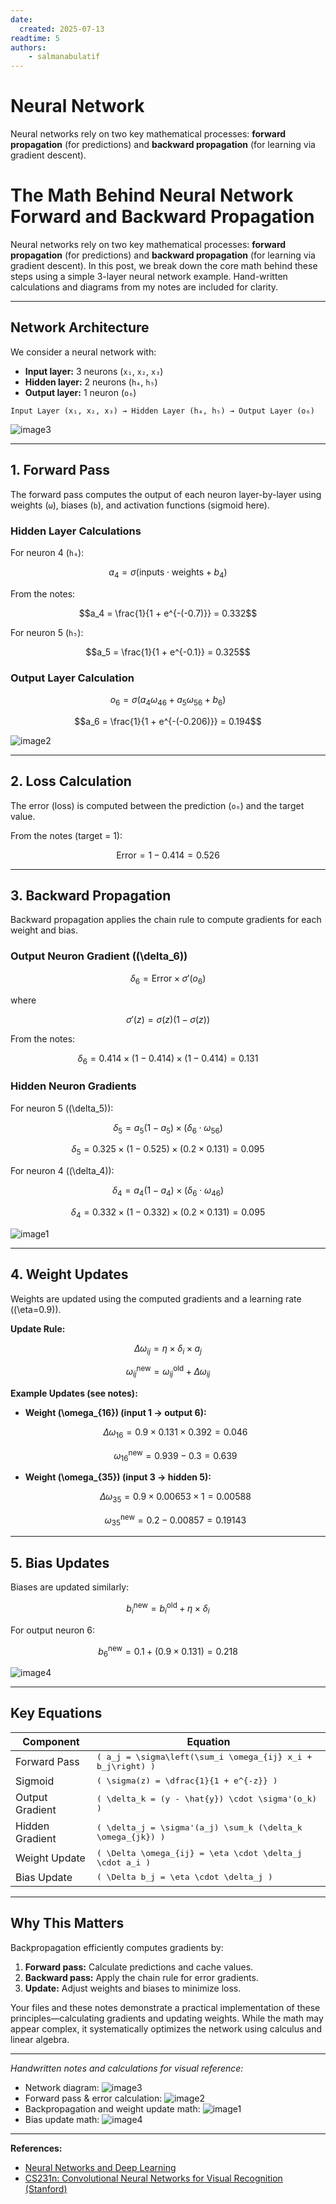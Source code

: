 ```yaml
---
date:
  created: 2025-07-13
readtime: 5
authors:
    - salmanabulatif
---
```


# Neural Network

Neural networks rely on two key mathematical processes: **forward propagation** (for predictions) and **backward propagation** (for learning via gradient descent).

<!-- more -->

# The Math Behind Neural Network Forward and Backward Propagation

Neural networks rely on two key mathematical processes: **forward propagation** (for predictions) and **backward propagation** (for learning via gradient descent). In this post, we break down the core math behind these steps using a simple 3-layer neural network example. Hand-written calculations and diagrams from my notes are included for clarity.

---

## Network Architecture

We consider a neural network with:

- **Input layer:** 3 neurons (`x₁`, `x₂`, `x₃`)
- **Hidden layer:** 2 neurons (`h₄`, `h₅`)
- **Output layer:** 1 neuron (`o₆`)

```
Input Layer (x₁, x₂, x₃) → Hidden Layer (h₄, h₅) → Output Layer (o₆)
```

![image3](image3)

---

## 1. Forward Pass

The forward pass computes the output of each neuron layer-by-layer using weights (`ω`), biases (`b`), and activation functions (sigmoid here).

### Hidden Layer Calculations

For neuron 4 (`h₄`):

```math
a_4 = \sigma(\text{inputs} \cdot \text{weights} + b_4)
```

From the notes:

```math
a_4 = \frac{1}{1 + e^{-(-0.7)}} = 0.332
```

For neuron 5 (`h₅`):

```math
a_5 = \frac{1}{1 + e^{-0.1}} = 0.325
```

### Output Layer Calculation

```math
o_6 = \sigma(a_4 \omega_{46} + a_5 \omega_{56} + b_6)
```

```math
a_6 = \frac{1}{1 + e^{-(-0.206)}} = 0.194
```

![image2](image2)

---

## 2. Loss Calculation

The error (loss) is computed between the prediction (`o₆`) and the target value.

From the notes (target = 1):

```math
\text{Error} = 1 - 0.414 = 0.526
```

---

## 3. Backward Propagation

Backward propagation applies the chain rule to compute gradients for each weight and bias.

### Output Neuron Gradient (\(\delta_6\))

```math
\delta_6 = \text{Error} \times \sigma'(o_6)
```

where

```math
\sigma'(z) = \sigma(z)(1 - \sigma(z))
```

From the notes:

```math
\delta_6 = 0.414 \times (1 - 0.414) \times (1 - 0.414) = 0.131
```

### Hidden Neuron Gradients

For neuron 5 (\(\delta_5\)):

```math
\delta_5 = a_5(1 - a_5) \times (\delta_6 \cdot \omega_{56})
```

```math
\delta_5 = 0.325 \times (1 - 0.525) \times (0.2 \times 0.131) = 0.095
```

For neuron 4 (\(\delta_4\)):

```math
\delta_4 = a_4(1 - a_4) \times (\delta_6 \cdot \omega_{46})
```

```math
\delta_4 = 0.332 \times (1 - 0.332) \times (0.2 \times 0.131) = 0.095
```

![image1](image1)

---

## 4. Weight Updates

Weights are updated using the computed gradients and a learning rate (\(\eta=0.9\)).

**Update Rule:**

```math
\Delta \omega_{ij} = \eta \times \delta_i \times a_j
```

```math
\omega_{ij}^{\text{new}} = \omega_{ij}^{\text{old}} + \Delta \omega_{ij}
```

**Example Updates (see notes):**

- **Weight \(\omega_{16}\) (input 1 → output 6):**

    ```math
    \Delta \omega_{16} = 0.9 \times 0.131 \times 0.392 = 0.046
    ```

    ```math
    \omega_{16}^{\text{new}} = 0.939 - 0.3 = 0.639
    ```

- **Weight \(\omega_{35}\) (input 3 → hidden 5):**

    ```math
    \Delta \omega_{35} = 0.9 \times 0.00653 \times 1 = 0.00588
    ```

    ```math
    \omega_{35}^{\text{new}} = 0.2 - 0.00857 = 0.19143
    ```

---

## 5. Bias Updates

Biases are updated similarly:

```math
b_i^{\text{new}} = b_i^{\text{old}} + \eta \times \delta_i
```

For output neuron 6:

```math
b_6^{\text{new}} = 0.1 + (0.9 \times 0.131) = 0.218
```

![image4](image4)

---

## Key Equations

| Component         | Equation                                              |
| ----------------- | ---------------------------------------------------- |
| Forward Pass      | <span style="font-family:monospace;">\( a_j = \sigma\left(\sum_i \omega_{ij} x_i + b_j\right) \)</span>      |
| Sigmoid           | <span style="font-family:monospace;">\( \sigma(z) = \dfrac{1}{1 + e^{-z}} \)</span>              |
| Output Gradient   | <span style="font-family:monospace;">\( \delta_k = (y - \hat{y}) \cdot \sigma'(o_k) \)</span>   |
| Hidden Gradient   | <span style="font-family:monospace;">\( \delta_j = \sigma'(a_j) \sum_k (\delta_k \omega_{jk}) \)</span> |
| Weight Update     | <span style="font-family:monospace;">\( \Delta \omega_{ij} = \eta \cdot \delta_j \cdot a_i \)</span> |
| Bias Update       | <span style="font-family:monospace;">\( \Delta b_j = \eta \cdot \delta_j \)</span>              |

---

## Why This Matters

Backpropagation efficiently computes gradients by:

1. **Forward pass:** Calculate predictions and cache values.
2. **Backward pass:** Apply the chain rule for error gradients.
3. **Update:** Adjust weights and biases to minimize loss.

Your files and these notes demonstrate a practical implementation of these principles—calculating gradients and updating weights. While the math may appear complex, it systematically optimizes the network using calculus and linear algebra.

---

*Handwritten notes and calculations for visual reference:*

- Network diagram: ![image3](image3)
- Forward pass & error calculation: ![image2](image2)
- Backpropagation and weight update math: ![image1](image1)
- Bias update math: ![image4](image4)

---

**References:**  
- [Neural Networks and Deep Learning](http://neuralnetworksanddeeplearning.com/)
- [CS231n: Convolutional Neural Networks for Visual Recognition (Stanford)](http://cs231n.github.io/neural-networks-2/)